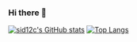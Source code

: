 ### Hi there 👋

[![sid12c's GitHub stats](https://github-readme-stats-dun-kappa.vercel.app/api?username=sid12c)](https://github.com/sid12c/github-readme-stats&show_icons=true?theme=transparent)
[![Top Langs](https://github-readme-stats-dun-kappa.vercel.app/api/top-langs/?username=sid12c)](https://github.com/sid12c/github-readme-stats&layout=compact?theme=transparent)


<!--
**sid12c/sid12c** is a ✨ _special_ ✨ repository because its `README.md` (this file) appears on your GitHub profile.

Here are some ideas to get you started:

- 🔭 I’m currently working on ...
- 🌱 I’m currently learning ...
- 👯 I’m looking to collaborate on ...
- 🤔 I’m looking for help with ...
- 💬 Ask me about ...
- 📫 How to reach me: ...
- 😄 Pronouns: ...
- ⚡ Fun fact: ...
-->
